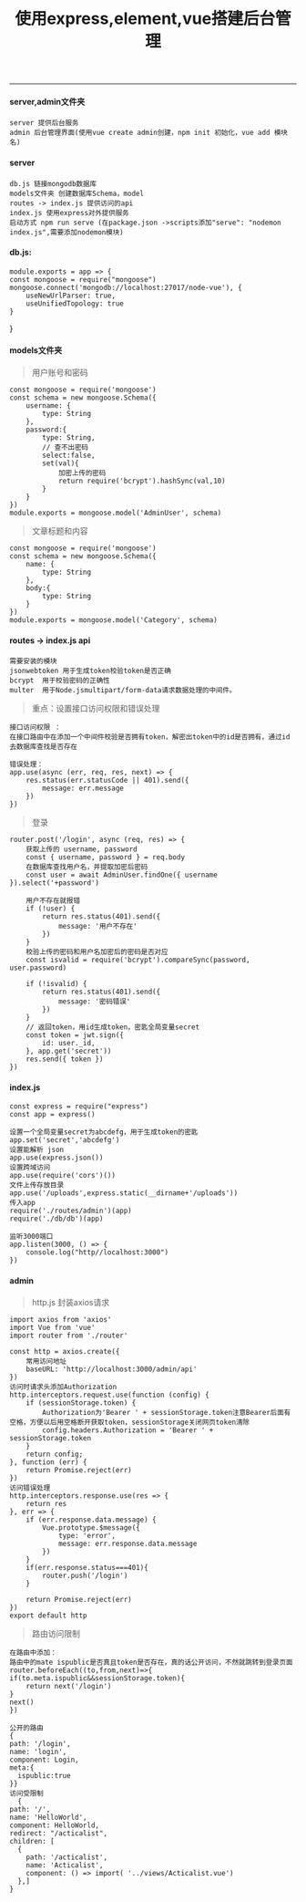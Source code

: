 ﻿---
title: 使用express,element,vue搭建后台管理
top: true
---
-----
<!--more-->
#### server,admin文件夹
    server 提供后台服务
    admin 后台管理界面(使用vue create admin创建，npm init 初始化，vue add 模块名)
#### server
    db.js 链接mongodb数据库
    models文件夹 创建数据库Schema，model
    routes -> index.js 提供访问的api
    index.js 使用express对外提供服务
    启动方式 npm run serve (在package.json ->scripts添加"serve": "nodemon index.js",需要添加nodemon模块)
#### db.js:
    module.exports = app => {
    const mongoose = require("mongoose")
    mongoose.connect('mongodb://localhost:27017/node-vue'), {
        useNewUrlParser: true,
        useUnifiedTopology: true
    }
}
#### models文件夹
> 用户账号和密码

    const mongoose = require('mongoose')
    const schema = new mongoose.Schema({
        username: {
            type: String
        },
        password:{
            type: String,
            // 查不出密码
            select:false,
            set(val){
                加密上传的密码
                return require('bcrypt').hashSync(val,10)
            }
        }
    })
    module.exports = mongoose.model('AdminUser', schema)


> 文章标题和内容

    const mongoose = require('mongoose')
    const schema = new mongoose.Schema({
        name: {
            type: String
        },
        body:{
            type: String
        }
    })
    module.exports = mongoose.model('Category', schema)

#### routes -> index.js api
    需要安装的模块 
    jsonwebtoken 用于生成token校验token是否正确
    bcrypt  用于校验密码的正确性
    multer  用于Node.jsmultipart/form-data请求数据处理的中间件。

> 重点：设置接口访问权限和错误处理

    接口访问权限 ：
    在接口路由中在添加一个中间件校验是否拥有token，解密出token中的id是否拥有，通过id去数据库查找是否存在

    错误处理：
    app.use(async (err, req, res, next) => {
        res.status(err.statusCode || 401).send({
            message: err.message
        })
    })
> 登录

    router.post('/login', async (req, res) => {
        获取上传的 username, password
        const { username, password } = req.body
        在数据库查找用户名，并提取加密后密码
        const user = await AdminUser.findOne({ username }).select('+password')

        用户不存在就报错
        if (!user) {
            return res.status(401).send({
                message: '用户不存在'
            })
        }
        校验上传的密码和用户名加密后的密码是否对应
        const isvalid = require('bcrypt').compareSync(password, user.password)

        if (!isvalid) {
            return res.status(401).send({
                message: '密码错误'
            })
        }
        // 返回token，用id生成token，密匙全局变量secret
        const token = jwt.sign({
            id: user._id,
        }, app.get('secret'))
        res.send({ token })
    })
#### index.js
    const express = require("express")
    const app = express()

    设置一个全局变量secret为abcdefg，用于生成token的密匙
    app.set('secret','abcdefg')  
    设置能解析 json
    app.use(express.json())
    设置跨域访问
    app.use(require('cors')())
    文件上传存放目录
    app.use('/uploads',express.static(__dirname+'/uploads'))
    传入app
    require('./routes/admin')(app)
    require('./db/db')(app)

    监听3000端口
    app.listen(3000, () => {
        console.log("http//localhost:3000")
    })
#### admin
> http.js 封装axios请求

    import axios from 'axios'
    import Vue from 'vue'
    import router from './router'

    const http = axios.create({
        常用访问地址
        baseURL: 'http://localhost:3000/admin/api'
    })
    访问时请求头添加Authorization
    http.interceptors.request.use(function (config) {
        if (sessionStorage.token) {
            Authorization为'Bearer ' + sessionStorage.token注意Bearer后面有空格，方便以后用空格断开获取token，sessionStorage关闭网页token清除
            config.headers.Authorization = 'Bearer ' + sessionStorage.token
        }
        return config;
    }, function (err) {
        return Promise.reject(err)
    })
    访问错误处理
    http.interceptors.response.use(res => {
        return res
    }, err => {
        if (err.response.data.message) {
            Vue.prototype.$message({
                type: 'error',
                message: err.response.data.message
            })
        }
        if(err.response.status===401){
            router.push('/login')
        }

        return Promise.reject(err)
    })
    export default http
> 路由访问限制

    在路由中添加：
    路由中的mate ispublic是否真且token是否存在，真的话公开访问，不然就跳转到登录页面
    router.beforeEach((to,from,next)=>{
    if(to.meta.ispublic&&sessionStorage.token){
        return next('/login')
    }
    next()
    })

    公开的路由
    {
    path: '/login',
    name: 'login',
    component: Login,
    meta:{
      ispublic:true
    }}
    访问受限制
      {
    path: '/',
    name: 'HelloWorld',
    component: HelloWorld,
    redirect: "/acticalist",
    children: [
      {
        path: '/acticalist',
        name: 'Acticalist',
        component: () => import( '../views/Acticalist.vue')
      },]
    }

